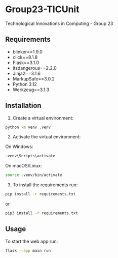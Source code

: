 # Group23-TICUnit
Technological Innovations in Computing - Group 23

## Requirements

- blinker==1.9.0
- click==8.1.8
- Flask==3.1.0
- itsdangerous==2.2.0
- Jinja2==3.1.6
- MarkupSafe==3.0.2
- Python 3.12
- Werkzeug==3.1.3

## Installation

1. Create a virtual environment:
```bash
python -m venv .venv
```
2. Activate the virtual environment:

On Windows:
```bash
.venv\Scripts\activate
```
On macOS/Linux:
```bash
source .venv/bin/activate
```
3. To install the requirements run:
```bash
pip install -r requirements.txt
```
or
```bash
pip3 install -r requirements.txt
```
## Usage

To start the web app run:
```bash
flask --app main run
```